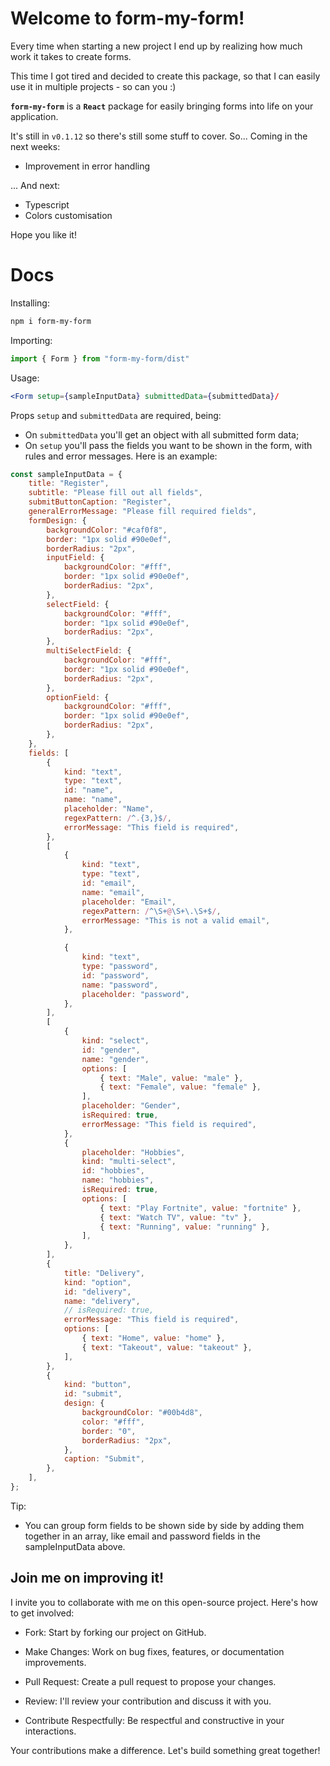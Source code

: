 # Welcome to form-my-form! 

Every time when starting a new project I end up by realizing how much work it takes to create forms.

This time I got tired and decided to create this package, so that I can easily use it in multiple projects - so can you :)

<b>`form-my-form`</b> is a <b>`React`</b> package for easily bringing forms into life on your application.

It's still in `v0.1.12` so there's still some stuff to cover. So... Coming in the next weeks:

- Improvement in error handling

... And next:

- Typescript
- Colors customisation

Hope you like it!

# Docs

Installing: 
```bash 
npm i form-my-form
```

Importing:
```javascript 
import { Form } from "form-my-form/dist"
```

Usage:
```jsx
<Form setup={sampleInputData} submittedData={submittedData}/
```


Props `setup` and `submittedData` are required, being:

* On `submittedData` you'll get an object with all submitted form data;
* On `setup` you'll pass the fields you want to be shown in the form, with rules and error messages. Here is an example:

```javascript
const sampleInputData = {
    title: "Register",
    subtitle: "Please fill out all fields",
    submitButtonCaption: "Register",
    generalErrorMessage: "Please fill required fields",
    formDesign: {
        backgroundColor: "#caf0f8",
        border: "1px solid #90e0ef",
        borderRadius: "2px",
        inputField: {
            backgroundColor: "#fff",
            border: "1px solid #90e0ef",
            borderRadius: "2px",
        },
        selectField: {
            backgroundColor: "#fff",
            border: "1px solid #90e0ef",
            borderRadius: "2px",
        },
        multiSelectField: {
            backgroundColor: "#fff",
            border: "1px solid #90e0ef",
            borderRadius: "2px",
        },
        optionField: {
            backgroundColor: "#fff",
            border: "1px solid #90e0ef",
            borderRadius: "2px",
        },
    },
    fields: [
        {
            kind: "text",
            type: "text",
            id: "name",
            name: "name",
            placeholder: "Name",
            regexPattern: /^.{3,}$/,
            errorMessage: "This field is required",
        },
        [
            {
                kind: "text",
                type: "text",
                id: "email",
                name: "email",
                placeholder: "Email",
                regexPattern: /^\S+@\S+\.\S+$/,
                errorMessage: "This is not a valid email",
            },

            {
                kind: "text",
                type: "password",
                id: "password",
                name: "password",
                placeholder: "password",
            },
        ],
        [
            {
                kind: "select",
                id: "gender",
                name: "gender",
                options: [
                    { text: "Male", value: "male" },
                    { text: "Female", value: "female" },
                ],
                placeholder: "Gender",
                isRequired: true,
                errorMessage: "This field is required",
            },
            {
                placeholder: "Hobbies",
                kind: "multi-select",
                id: "hobbies",
                name: "hobbies",
                isRequired: true,
                options: [
                    { text: "Play Fortnite", value: "fortnite" },
                    { text: "Watch TV", value: "tv" },
                    { text: "Running", value: "running" },
                ],
            },
        ],
        {
            title: "Delivery",
            kind: "option",
            id: "delivery",
            name: "delivery",
            // isRequired: true,
            errorMessage: "This field is required",
            options: [
                { text: "Home", value: "home" },
                { text: "Takeout", value: "takeout" },
            ],
        },
        {
            kind: "button",
            id: "submit",
            design: {
                backgroundColor: "#00b4d8",
                color: "#fff",
                border: "0",
                borderRadius: "2px",
            },
            caption: "Submit",
        },
    ],
};
```

Tip:

- You can group form fields to be shown side by side by adding them together in an array, like email and password fields in the sampleInputData above.

## Join me on improving it!
I invite you to collaborate with me on this open-source project. Here's how to get involved:

- Fork: Start by forking our project on GitHub.

- Make Changes: Work on bug fixes, features, or documentation improvements.

- Pull Request: Create a pull request to propose your changes.

- Review: I'll review your contribution and discuss it with you.

- Contribute Respectfully: Be respectful and constructive in your interactions.

Your contributions make a difference. Let's build something great together!
